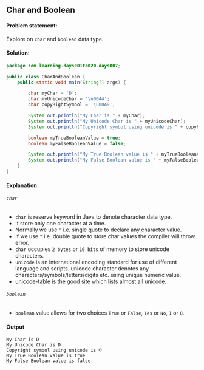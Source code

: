 Char and Boolean
--

#### Problem statement:
Explore on `char` and `boolean` data type.

#### Solution:
```java
package com.learning.days001to020.days007;

public class CharAndBoolean {
    public static void main(String[] args) {

        char myChar = 'D';
        char myUnicodeChar = '\u0044';
        char copyRightSymbol = '\u00A9';

        System.out.println("My Char is " + myChar);
        System.out.println("My Unicode Char is " + myUnicodeChar);
        System.out.println("Copyright symbol using unicode is " + copyRightSymbol);

        boolean myTrueBooleanValue = true;
        boolean myFalseBooleanValue = false;

        System.out.println("My True Boolean value is " + myTrueBooleanValue);
        System.out.println("My False Boolean value is " + myFalseBooleanValue);
    }
}

```

#### Explanation:

###### `char` 
- `char` is reserve keyword in Java to denote character data type.
- It store only one character at a time.
- Normally we use `'` i.e. single quote to declare any character value.
- If we use `"` i.e. double quote to store char values the compiler will throw error.
- `char` occupies `2 bytes` or `16 bits` of memory to store unicode characters.
- `unicode` is an international encoding standard for use of different language and scripts. unicode character denotes any characters/symbols/letters/digits etc. using unique numeric value.
- [unicode-table](https://unicode-table.com/en/) is the good site which lists almost all unicode.

###### `boolean`
- `boolean` value allows for two choices `True` or `False`, `Yes` or `No`, `1` or `0`.


  
 #### Output
 ```    
My Char is D
My Unicode Char is D
Copyright symbol using unicode is ©
My True Boolean value is true
My False Boolean value is false
```